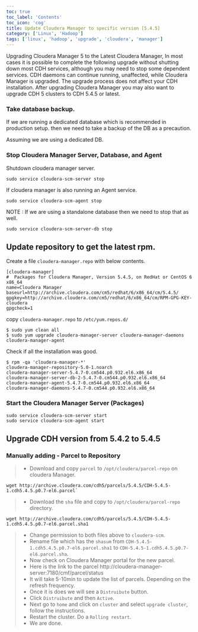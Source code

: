 ```yaml
---
toc: true 
toc_label: 'Contents' 
toc_icon: 'cog'
title: Update Cloudera Manager to specific version [5.4.5]
category: ['Linux', 'Hadoop']
tags: ['linux', 'hadoop', 'upgrade', 'cloudera', 'manager']
---
```


Upgrading Cloudera Manager 5 to the Latest Cloudera Manager, In most cases it is possible to complete the following upgrade without shutting down most CDH services, although you may need to stop some dependent services. CDH daemons can continue running, unaffected, while Cloudera Manager is upgraded. The upgrade process does not affect your CDH installation. After upgrading Cloudera Manager you may also want to upgrade CDH 5 clusters to CDH 5.4.5 or latest.

###  Take database backup.

If we are running a dedicated database which is recommended in production setup. then we need to take a backup of the DB as a precaution. 

Assuming we are using a dedicated DB.

###  Stop Cloudera Manager Server, Database, and Agent

Shutdown cloudera manager server.

	sudo service cloudera-scm-server stop

If cloudera manager is also running an Agent service. 

	sudo service cloudera-scm-agent stop

NOTE : If we are using a standalone database then we need to stop that as well.
	
	sudo service cloudera-scm-server-db stop


##  Update repository to get the latest rpm.

Create a file `cloudera-manager.repo` with below contents.

	[cloudera-manager]
	#  Packages for Cloudera Manager, Version 5.4.5, on RedHat or CentOS 6 x86_64
	name=Cloudera Manager
	baseurl=http://archive.cloudera.com/cm5/redhat/6/x86_64/cm/5.4.5/
	gpgkey=http://archive.cloudera.com/cm5/redhat/6/x86_64/cm/RPM-GPG-KEY-cloudera 
	gpgcheck=1

copy `cloudera-manager.repo` to `/etc/yum.repos.d/`


	$ sudo yum clean all
	$ sudo yum upgrade cloudera-manager-server cloudera-manager-daemons cloudera-manager-agent

Check if all the installation was good.

	$ rpm -qa 'cloudera-manager-*'
	cloudera-manager-repository-5.0-1.noarch
	cloudera-manager-server-5.4.7-0.cm544.p0.932.el6.x86_64
	cloudera-manager-server-db-2-5.4.7-0.cm544.p0.932.el6.x86_64
	cloudera-manager-agent-5.4.7-0.cm544.p0.932.el6.x86_64
	cloudera-manager-daemons-5.4.7-0.cm544.p0.932.el6.x86_64

###  Start the Cloudera Manager Server (Packages)

	sudo service cloudera-scm-server start
	sudo service cloudera-scm-agent start
	
##  Upgrade CDH version from 5.4.2 to 5.4.5 

###  Manually adding - Parcel to Repository

> * Download and copy `parcel` to `/opt/cloudera/parcel-repo` on cloudera Manager.
	
	wget http://archive.cloudera.com/cdh5/parcels/5.4.5/CDH-5.4.5-1.cdh5.4.5.p0.7-el6.parcel`

> * Download the `sha` file and copy to `/opt/cloudera/parcel-repo` directory.

	wget http://archive.cloudera.com/cdh5/parcels/5.4.5/CDH-5.4.5-1.cdh5.4.5.p0.7-el6.parcel.sha1

> * Change permission to both files above to `cloudera-scm`.
> * Rename file which has the `shasum` from  `CDH-5.4.5-1.cdh5.4.5.p0.7-el6.parcel.sha1` to `CDH-5.4.5-1.cdh5.4.5.p0.7-el6.parcel.sha`.
> * Now check on Cloudera Manager portal  for the new parcel. 
> * Here is the link to the parcel http://cloudera-manager-server:7180/cmf/parcel/status 
> * It will take 5-10min to update the list of parcels. Depending on the refresh frequency.  
> * Once it is does we will see a `Distruibute` button.
> * Click `Distruibute` and then `Active`.
> * Next go to `home` and click on `cluster` and select `upgrade cluster`, follow the instructions.
> * Restart the cluster. Do a `Rolling restart`.
> * We are done.
